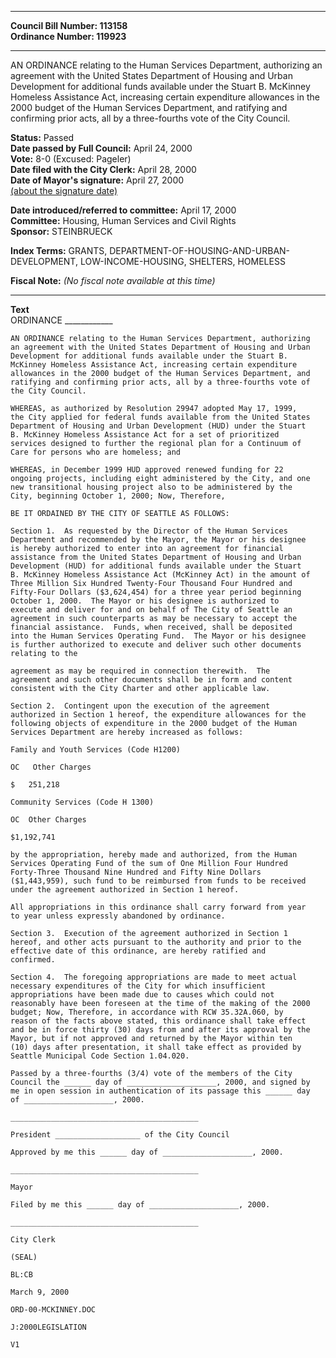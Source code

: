 * * * * *  
  
**Council Bill Number: [](#h0)[](#h2)113158**   
**Ordinance Number: 119923**  
  
* * * * *  
  
AN ORDINANCE relating to the Human Services Department, authorizing an agreement with the United States Department of Housing and Urban Development for additional funds available under the Stuart B. McKinney Homeless Assistance Act, increasing certain expenditure allowances in the 2000 budget of the Human Services Department, and ratifying and confirming prior acts, all by a three-fourths vote of the City Council.  
  
**Status:** Passed   
**Date passed by Full Council:** April 24, 2000   
**Vote:** 8-0 (Excused: Pageler)   
**Date filed with the City Clerk:** April 28, 2000   
**Date of Mayor's signature:** April 27, 2000   
[(about the signature date)](/~public/approvaldate.htm)   
  
  
**Date introduced/referred to committee:** April 17, 2000   
**Committee:** Housing, Human Services and Civil Rights   
**Sponsor:** STEINBRUECK   
  
**Index Terms:** GRANTS, DEPARTMENT-OF-HOUSING-AND-URBAN-DEVELOPMENT, LOW-INCOME-HOUSING, SHELTERS, HOMELESS  
  
**Fiscal Note:** *(No fiscal note available at this time)*  
  
* * * * *  
  
**Text**  
    ORDINANCE ____________  
  
    AN ORDINANCE relating to the Human Services Department, authorizing  
    an agreement with the United States Department of Housing and Urban  
    Development for additional funds available under the Stuart B.  
    McKinney Homeless Assistance Act, increasing certain expenditure  
    allowances in the 2000 budget of the Human Services Department, and  
    ratifying and confirming prior acts, all by a three-fourths vote of  
    the City Council.  
  
    WHEREAS, as authorized by Resolution 29947 adopted May 17, 1999,  
    the City applied for federal funds available from the United States  
    Department of Housing and Urban Development (HUD) under the Stuart  
    B. McKinney Homeless Assistance Act for a set of prioritized  
    services designed to further the regional plan for a Continuum of  
    Care for persons who are homeless; and  
  
    WHEREAS, in December 1999 HUD approved renewed funding for 22  
    ongoing projects, including eight administered by the City, and one  
    new transitional housing project also to be administered by the  
    City, beginning October 1, 2000; Now, Therefore,  
  
    BE IT ORDAINED BY THE CITY OF SEATTLE AS FOLLOWS:  
  
    Section 1.  As requested by the Director of the Human Services  
    Department and recommended by the Mayor, the Mayor or his designee  
    is hereby authorized to enter into an agreement for financial  
    assistance from the United States Department of Housing and Urban  
    Development (HUD) for additional funds available under the Stuart  
    B. McKinney Homeless Assistance Act (McKinney Act) in the amount of  
    Three Million Six Hundred Twenty-Four Thousand Four Hundred and  
    Fifty-Four Dollars ($3,624,454) for a three year period beginning  
    October 1, 2000.  The Mayor or his designee is authorized to  
    execute and deliver for and on behalf of The City of Seattle an  
    agreement in such counterparts as may be necessary to accept the  
    financial assistance.  Funds, when received, shall be deposited  
    into the Human Services Operating Fund.  The Mayor or his designee  
    is further authorized to execute and deliver such other documents  
    relating to the  
  
    agreement as may be required in connection therewith.  The  
    agreement and such other documents shall be in form and content  
    consistent with the City Charter and other applicable law.  
  
    Section 2.  Contingent upon the execution of the agreement  
    authorized in Section 1 hereof, the expenditure allowances for the  
    following objects of expenditure in the 2000 budget of the Human  
    Services Department are hereby increased as follows:  
  
    Family and Youth Services (Code H1200)  
  
    OC   Other Charges  
  
    $   251,218  
  
    Community Services (Code H 1300)  
  
    OC  Other Charges  
  
    $1,192,741  
  
    by the appropriation, hereby made and authorized, from the Human  
    Services Operating Fund of the sum of One Million Four Hundred  
    Forty-Three Thousand Nine Hundred and Fifty Nine Dollars  
    ($1,443,959), such fund to be reimbursed from funds to be received  
    under the agreement authorized in Section 1 hereof.  
  
    All appropriations in this ordinance shall carry forward from year  
    to year unless expressly abandoned by ordinance.  
  
    Section 3.  Execution of the agreement authorized in Section 1  
    hereof, and other acts pursuant to the authority and prior to the  
    effective date of this ordinance, are hereby ratified and  
    confirmed.  
  
    Section 4.  The foregoing appropriations are made to meet actual  
    necessary expenditures of the City for which insufficient  
    appropriations have been made due to causes which could not  
    reasonably have been foreseen at the time of the making of the 2000  
    budget; Now, Therefore, in accordance with RCW 35.32A.060, by  
    reason of the facts above stated, this ordinance shall take effect  
    and be in force thirty (30) days from and after its approval by the  
    Mayor, but if not approved and returned by the Mayor within ten  
    (10) days after presentation, it shall take effect as provided by  
    Seattle Municipal Code Section 1.04.020.  
  
    Passed by a three-fourths (3/4) vote of the members of the City  
    Council the ______ day of ____________________, 2000, and signed by  
    me in open session in authentication of its passage this ______ day  
    of ____________________, 2000.  
  
    __________________________________________  
  
    President ___________________ of the City Council  
  
    Approved by me this ______ day of ____________________, 2000.  
  
    __________________________________________  
  
    Mayor  
  
    Filed by me this ______ day of ____________________, 2000.  
  
    __________________________________________  
  
    City Clerk  
  
    (SEAL)  
  
    BL:CB  
  
    March 9, 2000  
  
    ORD-00-MCKINNEY.DOC  
  
    J:2000LEGISLATION  
  
    V1  
